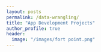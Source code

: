 ```yaml
---
layout: posts
permalink: /data-wrangling/
title: "App Development Projects"
author_profile: true
header:
  image: "/images/fort point.png"
---
```



